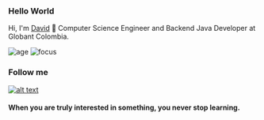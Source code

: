 ### Hello World
Hi, I'm [David](https://github.com/Dazt5/) 👋 Computer Science Engineer and Backend Java Developer at Globant Colombia.

![age](https://img.shields.io/badge/Age-21-green)
![focus](https://img.shields.io/badge/focus-backend-red)

### Follow me
[![alt text][1.1]][1]  

[1.1]: https://camo.githubusercontent.com/1915c75505092958fe88ba3f6ed1f45c20b5c4440bed02c27cb45f741ea5b632/687474703a2f2f6661726d362e7374617469632e666c69636b722e636f6d2f353133362f353432313235393132355f656130366436373637355f6f2e706e67

[1]:https://twitter.com/_Dazt

#### When you are truly interested in something, you never stop learning. 
